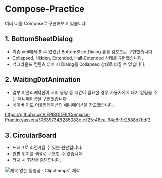 # Compose-Practice


여러 UI를 Compose로 구현해보고 있습니다.

## 1. BottomSheetDialog
 - 기존 xml에서 쓸 수 있었던 BottomSheetDialog 뷰를 컴포즈로 구현했습니다.
 - Collapsed, Hidden, Extended, Half-Extended 상태를 구현했습니다.
 - 백그라운드 컨텐츠 터치 시 Dialog를 Collapsed 상태로 바꿀 수 있습니다.
   
## 2. WaitingDotAnimation
 - 일부 어플리케이션이 서버 응답 등 시간이 필요한 경우 사용자에게 대기 알림을 주는 애니메이션을 구현했습니다.
 - 네이버 지도 어플리케이션의 애니메이션을 참고했습니다.

https://github.com/IIEPISODEII/Compose-Practice/assets/60639734/f285083c-c725-48ea-94c8-3c2588d7bdf2

## 3. CircularBoard
- 드래그로 회전시킬 수 있는 원판입니다.
- 원판 위치를 색깔로 구분할 수 있습니다.
- 터치 시 회전을 중단합니다.

![제목 없는 동영상 - Clipchamp로 제작](https://github.com/IIEPISODEII/Compose-Practice/assets/60639734/47f7a210-5359-4944-baef-2064baceb841)